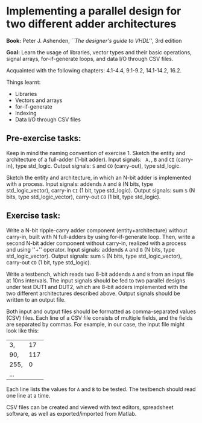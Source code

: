 Implementing a parallel design for two different adder architectures
=======================================================================

**Book:** Peter J. Ashenden, *``The designer's guide to VHDL''*, 3rd edition

**Goal:** Learn the usage of libraries, vector types and their basic operations, signal arrays, for-if-generate loops, and data I/O through CSV files.

Acquainted with the following chapters: 4.1-4.4, 9.1-9.2, 14.1-14.2, 16.2.

Things learnt:
*  Libraries 
*  Vectors and arrays
*  for-if-generate
*  Indexing
*  Data I/O through CSV files

Pre-exercise tasks: 
-------------------
Keep in mind the naming convention of exercise 1.
Sketch the entity and architecture of a full-adder (1-bit adder). Input signals: `` A,``,  `` B `` and `` CI `` (carry-in), type std_logic. Output signals: `` S `` and `` CO `` (carry-out), type std_logic.

Sketch the entity and architecture, in which an N-bit adder is implemented with a process. Input signals: addends `` A `` and `` B `` (N bits, type std_logic_vector), carry-in `` CI `` (1 bit, type std_logic). Output signals: sum `` S `` (N bits, type std_logic_vector), carry-out `` CO `` (1 bit, type std_logic).

Exercise task:
--------------
Write a N-bit ripple-carry adder component (entity+architecture) without
carry-in, built with N full-adders by using for-if-generate loop. Then, write a
second N-bit adder component without carry-in, realized with a process and
using ''+'' operator. Input signals: addends `` A `` and `` B `` (N bits, type
std_logic_vector). Output signals: sum `` S `` (N bits, type std_logic_vector),
carry-out `` CO `` (1 bit, type std\_logic). 

Write a testbench, which reads two 8-bit addends `` A `` and `` B `` from an input file at 10ns intervals. The input signals should be fed to two parallel designs under test DUT1 and DUT2, which are 8-bit adders implemented with the two different architectures described above. Output signals should be written to an output file.

Both input and output files should be formatted as comma-separated values (CSV) files. Each line of a CSV file consists of multiple fields, and the fields are separated by commas. For example, in our case, the input file might look like this:

|    |   |
|:---|:--|
|3,  |17 |
|90, |117|
|255,|0  |
|... |   |

Each line lists the values for `` A `` and `` B `` to be tested. The testbench should read one line at a time.

CSV files can be created and viewed with text editors, spreadsheet software, as well as exported/imported from Matlab.




